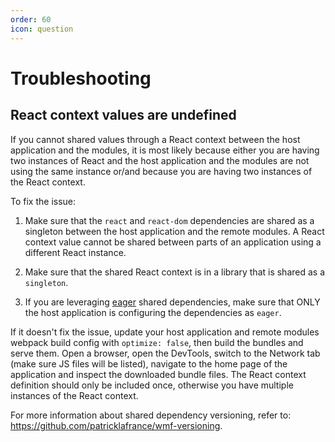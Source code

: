 ```yaml
---
order: 60
icon: question
---
```


# Troubleshooting

## React context values are undefined

If you cannot shared values through a React context between the host application and the modules, it is most likely because either you are having two instances of React and the host application and the modules are not using the same instance or/and because you are having two instances of the React context.

To fix the issue:

1. Make sure that the `react` and `react-dom` dependencies are shared as a singleton between the host application and the remote modules. A React context value cannot be shared between parts of an application using a different React instance.

2. Make sure that the shared React context is in a library that is shared as a `singleton`.

3. If you are leveraging [eager](https://webpack.js.org/plugins/module-federation-plugin#eager) shared dependencies, make sure that ONLY the host application is configuring the dependencies as `eager`.

If it doesn't fix the issue, update your host application and remote modules webpack build config with `optimize: false`, then build the bundles and serve them. Open a browser, open the DevTools, switch to the Network tab (make sure JS files will be listed), navigate to the home page of the application and inspect the downloaded bundle files. The React context definition should only be included once, otherwise you have multiple instances of the React context.

For more information about shared dependency versioning, refer to: https://github.com/patricklafrance/wmf-versioning.
